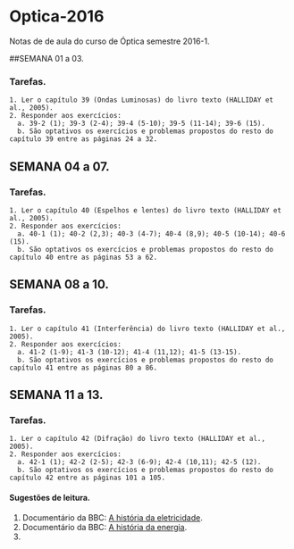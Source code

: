 # Optica-2016
Notas de de aula do curso de Óptica semestre 2016-1.

##SEMANA 01 a 03.

### Tarefas.
    1. Ler o capítulo 39 (Ondas Luminosas) do livro texto (HALLIDAY et al., 2005).
    2. Responder aos exercícios:
      a. 39-2 (1); 39-3 (2-4); 39-4 (5-10); 39-5 (11-14); 39-6 (15).
      b. São optativos os exercícios e problemas propostos do resto do capítulo 39 entre as páginas 24 a 32. 
      
## SEMANA 04 a 07.

### Tarefas.
    1. Ler o capítulo 40 (Espelhos e lentes) do livro texto (HALLIDAY et al., 2005).
    2. Responder aos exercícios:
      a. 40-1 (1); 40-2 (2,3); 40-3 (4-7); 40-4 (8,9); 40-5 (10-14); 40-6 (15).
      b. São optativos os exercícios e problemas propostos do resto do capítulo 40 entre as páginas 53 a 62.
      
## SEMANA 08 a 10.

### Tarefas.
    1. Ler o capítulo 41 (Interferência) do livro texto (HALLIDAY et al., 2005).
    2. Responder aos exercícios:
      a. 41-2 (1-9); 41-3 (10-12); 41-4 (11,12); 41-5 (13-15).
      b. São optativos os exercícios e problemas propostos do resto do capítulo 41 entre as páginas 80 a 86.

## SEMANA 11 a 13.

### Tarefas.
    1. Ler o capítulo 42 (Difração) do livro texto (HALLIDAY et al., 2005).
    2. Responder aos exercícios:
      a. 42-1 (1); 42-2 (2-5); 42-3 (6-9); 42-4 (10,11); 42-5 (12).
      b. São optativos os exercícios e problemas propostos do resto do capítulo 42 entre as páginas 101 a 105.

#### Sugestões de leitura.
  1. Documentário da BBC: [A história da eletricidade](https://www.youtube.com/watch?v=8NN880JDP8M).
  2. Documentário da BBC: [A história da energia](https://www.youtube.com/watch?v=D8BOEXtiyzI).
  3. 
